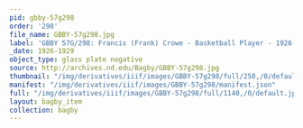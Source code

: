 ```yaml
---
pid: gbby-57g298
order: '298'
file_name: GBBY-57g298.jpg
label: 'GBBY 57G/298: Francis (Frank) Crowe - Basketball Player - 1926-1929'
_date: 1926-1929
object_type: glass plate negative
source: http://archives.nd.edu/Bagby/GBBY-57g298.jpg
thumbnail: "/img/derivatives/iiif/images/GBBY-57g298/full/250,/0/default.jpg"
manifest: "/img/derivatives/iiif/images/GBBY-57g298/manifest.json"
full: "/img/derivatives/iiif/images/GBBY-57g298/full/1140,/0/default.jpg"
layout: bagby_item
collection: bagby
---
```

